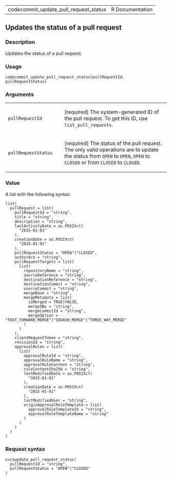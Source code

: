 <table style="width: 100%;">
<tbody>
<tr class="odd">
<td>codecommit_update_pull_request_status</td>
<td style="text-align: right;">R Documentation</td>
</tr>
</tbody>
</table>

## Updates the status of a pull request

### Description

Updates the status of a pull request.

### Usage

    codecommit_update_pull_request_status(pullRequestId, pullRequestStatus)

### Arguments

<table>
<colgroup>
<col style="width: 35%" />
<col style="width: 65%" />
</colgroup>
<tbody>
<tr class="odd">
<td><code
id="codecommit_update_pull_request_status_:_pullRequestId">pullRequestId</code></td>
<td><p>[required] The system-generated ID of the pull request. To get
this ID, use <code>list_pull_requests</code>.</p></td>
</tr>
<tr class="even">
<td><code
id="codecommit_update_pull_request_status_:_pullRequestStatus">pullRequestStatus</code></td>
<td><p>[required] The status of the pull request. The only valid
operations are to update the status from <code>OPEN</code> to
<code>OPEN</code>, <code>OPEN</code> to <code>CLOSED</code> or from
<code>CLOSED</code> to <code>CLOSED</code>.</p></td>
</tr>
</tbody>
</table>

### Value

A list with the following syntax:

    list(
      pullRequest = list(
        pullRequestId = "string",
        title = "string",
        description = "string",
        lastActivityDate = as.POSIXct(
          "2015-01-01"
        ),
        creationDate = as.POSIXct(
          "2015-01-01"
        ),
        pullRequestStatus = "OPEN"|"CLOSED",
        authorArn = "string",
        pullRequestTargets = list(
          list(
            repositoryName = "string",
            sourceReference = "string",
            destinationReference = "string",
            destinationCommit = "string",
            sourceCommit = "string",
            mergeBase = "string",
            mergeMetadata = list(
              isMerged = TRUE|FALSE,
              mergedBy = "string",
              mergeCommitId = "string",
              mergeOption = "FAST_FORWARD_MERGE"|"SQUASH_MERGE"|"THREE_WAY_MERGE"
            )
          )
        ),
        clientRequestToken = "string",
        revisionId = "string",
        approvalRules = list(
          list(
            approvalRuleId = "string",
            approvalRuleName = "string",
            approvalRuleContent = "string",
            ruleContentSha256 = "string",
            lastModifiedDate = as.POSIXct(
              "2015-01-01"
            ),
            creationDate = as.POSIXct(
              "2015-01-01"
            ),
            lastModifiedUser = "string",
            originApprovalRuleTemplate = list(
              approvalRuleTemplateId = "string",
              approvalRuleTemplateName = "string"
            )
          )
        )
      )
    )

### Request syntax

    svc$update_pull_request_status(
      pullRequestId = "string",
      pullRequestStatus = "OPEN"|"CLOSED"
    )
